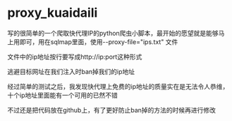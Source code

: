 # proxy_kuaidaili

写的很简单的一个爬取快代理IP的python爬虫小脚本，最开始的愿望就是能够马上用即可，用在sqlmap里面，使用--proxy-file="ips.txt" 文件

文件中的ip地址按行要写成http://ip:port这种形式

逃避目标网址在我们注入时ban掉我们的ip地址

经过简单的测试之后，我发现快代理上免费的ip地址的质量实在是无法令人恭维，十个ip地址里面能有一个可用的已然不错

不过还是把代码放在github上，有了更好防止ban掉的方法的时候再进行修改
